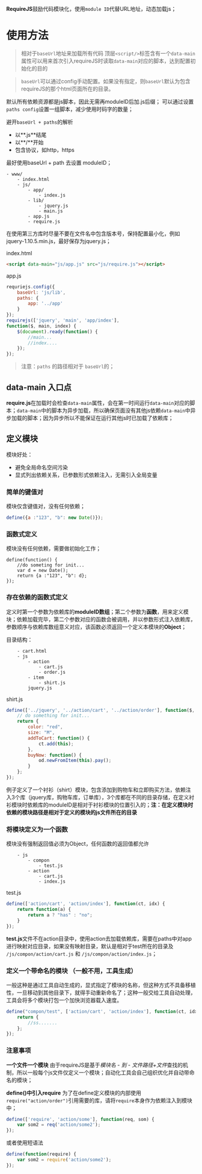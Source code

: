 **RequireJS**鼓励代码模块化，使用`module ID`代替URL地址，动态加载js；

# 使用方法

> 相对于`baseUrl`地址来加载所有代码
> 顶层`<script/>`标签含有一个`data-main`属性可以用来首次引入requireJS时读取`data-main`对应的脚本，达到配置初始化的目的

>`baseUrl`可以通过config手动配置。如果没有指定，则`baseUrl`默认为包含requireJS的那个html页面所在的目录。

默认所有依赖资源都是js脚本，因此无需再moduleID后加.js后缀；
可以通过设置`paths config`设置一组脚本，减少使用时码字的数量；

避开`baseUrl + paths`的解析
 - 以**.js**结尾
 - 以**/**开始
 - 包含协议，如http，https

最好使用baseUrl + path 去设置 moduleID；

```
- www/
    - index.html
    - js/
        - app/
            - index.js
        - lib/
            - jquery.js
            - main.js
        - app.js
        - require.js
```

在使用第三方库时尽量不要在文件名中包含版本号，保持配置最小化，例如 jquery-1.10.5.min.js，最好保存为jquery.js；

index.html

```html
<script data-main="js/app.js" src="js/require.js"></script>
```

app.js

```javascript
requriejs.config({
    baseUrl: 'js/lib',
    paths: {
        app: '../app'
    }
});
requirejs(['jquery', 'main', 'app/index'], 
function($, main, index) {
    $(document).ready(function() {
        //main...
        //index....
    });
});
```

> 注意：`paths` 的路径相对于 `baseUrl`的；

## data-main 入口点

**require.js**在加载时会检查`data-main`属性，会在第一时间运行`data-main`对应的脚本；`data-main`中的脚本为异步加载，所以确保页面没有其他js依赖`data-main`中异步加载的脚本；因为异步所以不能保证在运行其他js时已加载了依赖库；

## 定义模块

模块好处：
 - 避免全局命名空间污染
 - 显式列出依赖关系，已参数形式依赖注入，无需引入全局变量

### 简单的键值对

模块仅含键值对，没有任何依赖；

```javascript
define({a :"123", "b": new Date()});
```

### 函数式定义

模块没有任何依赖，需要做初始化工作；

```javascritp
define(function() {
    //do someting for init...
    var d = new Date();
    return {a :"123", "b": d};
});
```

### 存在依赖的函数式定义

定义时第一个参数为依赖库的**moduleID数组**；第二个参数为**函数**，用来定义模块；依赖加载完毕，第二个参数对应的函数会被调用，并以参数形式注入依赖库，参数顺序与依赖库数组意义对应，该函数必须返回一个定义本模块的**Object**；

目录结构：

```
    - cart.html
    - js
        - action
            - cart.js
            - order.js
        - item
            - shirt.js
        jquery.js
```

shirt.js

```javascript
define(['../jquery', '../action/cart', '../action/order'], function($, ct, od) {
    // do something for init...
    return {
        color: "red",
        size: "M",
        addToCart: function() {
            ct.add(this);
        },
        buyNow: function() {
            od.newFromItem(this).pay();
        }
    };
});
```

例子定义了一个衬衫（shirt）模块，包含添加到购物车和立即购买方法，依赖注入3个库（jquery库，购物车库，订单库），3个库都在不同的目录存储，在定义衬衫模块时依赖库的moduleID是相对于衬衫模块的位置引入的；**注：在定义模块时依赖的模块路径是相对于定义的模块的js文件所在的目录**

### 将模块定义为一个函数

模块没有强制返回值必须为Object，任何函数的返回值都允许

```
    - js
        - compon
            - test.js
        - action
            - cart.js
            - index.js
```

test.js

```javascript
define(['action/cart', 'action/index'], function(ct, idx) {
    return function(a) {
        return a ? "has" : "no";
    }
});
```

**test.js**文件不在action目录中，使用action去加载依赖库，需要在paths中对app进行映射对应目录，如果没有映射目录，默认是相对于test所在的目录及 `/js/compon/action/cart.js` 和 `/js/compon/action/index.js`；

### 定义一个带命名的模块 （一般不用，工具生成）

一般这种是通过工具自动生成的，显式指定了模块的名称，但这种方式不具备移植性，一旦移动到其他目录下，就得手动重新命名了；这种一般交给工具自动处理，工具会将多个模块打包一个加快浏览器载入速度。

```javascript
define("compon/test", ['action/cart', 'action/index'], function(ct, idx) {
    return {
        //ss.......
    };
});
```

### 注意事项

**一个文件一个模块** 由于requireJS是基于*模块名 - 到 - 文件路径+文件*查找的机制，所以一般每个js文件仅定义一个模块；自动化工具会自己组织优化并自动带命名的模块；

**define()中引入require** 为了在define定义模块的内部使用`require("action/order")`引用需要的库，请将`require`本身作为依赖注入到模块中；

```javascript
define(['require', 'action/some'], function(req, som) {
    var som2 = req('action/some2');
});
```

或者使用短语法

```javascript
define(function(require) {
    var som2 = require('action/some2');
});
```
